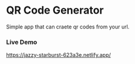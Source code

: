 # QR Code Generator 

Simple app that can craete qr codes from your url.

### Live Demo 
https://jazzy-starburst-623a3e.netlify.app/

